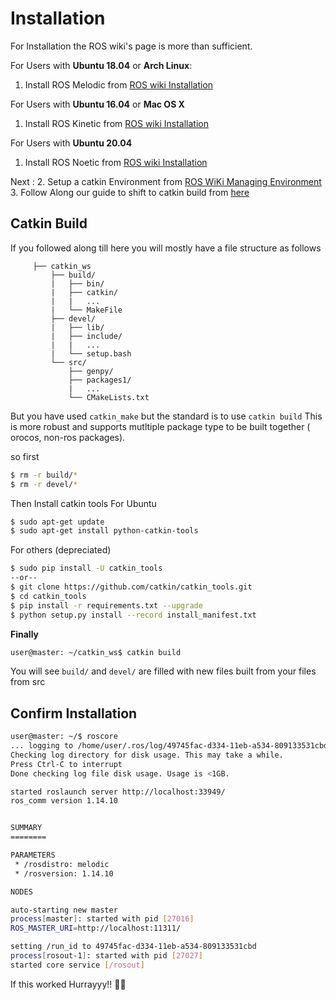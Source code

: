 # Installation
For Installation the ROS wiki's page is more than sufficient.

For Users with **Ubuntu 18.04** or **Arch Linux**:<br/>
1. Install ROS Melodic from [ROS wiki Installation](http://wiki.ros.org/melodic/Installation/)

For Users with **Ubuntu 16.04** or **Mac OS X**
1. Install ROS Kinetic from [ROS wiki Installation](http://wiki.ros.org/kinetic/Installation/)

For Users with **Ubuntu 20.04**
1. Install ROS Noetic from [ROS wiki Installation](http://wiki.ros.org/noetic/Installation/)

Next :
2. Setup a catkin Environment from [ROS WiKi Managing Environment](http://wiki.ros.org/ROS/Tutorials/InstallingandConfiguringROSEnvironment)
3. Follow Along our guide to shift to catkin build from [here](#catkin-build)

## Catkin Build
If you followed along till here you will mostly have a file structure as follows



         ├── catkin_ws
             ├── build/
             |   ├── bin/
             |   ├── catkin/
             |   |   ...
             |   └── MakeFile
             ├── devel/
             |   ├── lib/
             |   ├── include/
             |   |   ...
             |   └── setup.bash
             └── src/
                 ├── genpy/
                 ├── packages1/
                 |   ...
                 └── CMakeLists.txt

But you have used `catkin_make` but the standard is to use `catkin build` This is more robust and supports mutltiple package type to be built together ( orocos, non-ros packages).

so first
```bash
$ rm -r build/*
$ rm -r devel/*
```

Then Install catkin tools
For Ubuntu
```bash
$ sudo apt-get update
$ sudo apt-get install python-catkin-tools
```
For others (depreciated)
```zsh
$ sudo pip install -U catkin_tools
--or--
$ git clone https://github.com/catkin/catkin_tools.git
$ cd catkin_tools
$ pip install -r requirements.txt --upgrade
$ python setup.py install --record install_manifest.txt
```


**Finally**
```bash
user@master: ~/catkin_ws$ catkin build
```
You will see `build/` and `devel/` are filled with new files built from your files from src

## Confirm Installation

```bash
user@master: ~/$ roscore
... logging to /home/user/.ros/log/49745fac-d334-11eb-a534-809133531cbd/roslaunch-user-27006.log
Checking log directory for disk usage. This may take a while.
Press Ctrl-C to interrupt
Done checking log file disk usage. Usage is <1GB.

started roslaunch server http://localhost:33949/
ros_comm version 1.14.10


SUMMARY
========

PARAMETERS
 * /rosdistro: melodic
 * /rosversion: 1.14.10

NODES

auto-starting new master
process[master]: started with pid [27016]
ROS_MASTER_URI=http://localhost:11311/

setting /run_id to 49745fac-d334-11eb-a534-809133531cbd
process[rosout-1]: started with pid [27027]
started core service [/rosout]

```
If this worked Hurrayyy!! :tada::tada:

